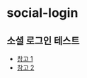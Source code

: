 # social-login

## 소셜 로그인 테스트
- [참고 1](https://godekdls.github.io/Spring%20Security/oauth2/)
- [참고 2](https://devbksheen.tistory.com/entry/Spring-Boot-OAuth20-%EC%9D%B8%EC%A6%9D-%EC%98%88%EC%A0%9C)

